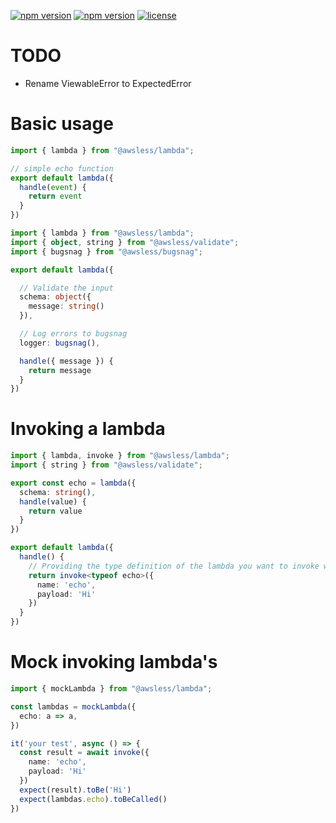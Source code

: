 
[![npm version](https://img.shields.io/npm/dw/@awsless/lambda)](https://www.npmjs.org/package/@awsless/lambda)
[![npm version](https://img.shields.io/npm/v/@awsless/lambda.svg?style=flat-square)](https://www.npmjs.org/package/@awsless/lambda)
[![license](https://img.shields.io/badge/license-MIT-brightgreen)](LICENSE)

# TODO
- Rename ViewableError to ExpectedError

# Basic usage

```ts
import { lambda } from "@awsless/lambda";

// simple echo function
export default lambda({
  handle(event) {
    return event
  }
})
```

```ts
import { lambda } from "@awsless/lambda";
import { object, string } from "@awsless/validate";
import { bugsnag } from "@awsless/bugsnag";

export default lambda({

  // Validate the input
  schema: object({
    message: string()
  }),

  // Log errors to bugsnag
  logger: bugsnag(),

  handle({ message }) {
    return message
  }
})
```

# Invoking a lambda

```ts
import { lambda, invoke } from "@awsless/lambda";
import { string } from "@awsless/validate";

export const echo = lambda({
  schema: string(),
  handle(value) {
    return value
  }
})

export default lambda({
  handle() {
    // Providing the type definition of the lambda you want to invoke will give you type hinting for the payload and return value.
    return invoke<typeof echo>({
      name: 'echo',
      payload: 'Hi'
    })
  }
})

```

# Mock invoking lambda's

```ts
import { mockLambda } from "@awsless/lambda";

const lambdas = mockLambda({
  echo: a => a,
})

it('your test', async () => {
  const result = await invoke({
    name: 'echo',
    payload: 'Hi'
  })
  expect(result).toBe('Hi')
  expect(lambdas.echo).toBeCalled()
})

```
